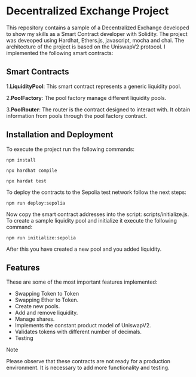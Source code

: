 # Decentralized Exchange Project
This repository contains a sample of a Decentralized Exchange developed to show my skills as a Smart Contract developer with Solidity. The project was deveoped using Hardhat, Ethers.js, javascript, mocha and chai. The architecture of the project is based on the UniswapV2 protocol. I implemented the following smart contracts: <br />

## Smart Contracts ##
1.**LiquidityPool**: This smart contract represents a generic liquidity pool. <br />

2.**PoolFactory**: The pool factory manage different liquidity pools. <br />

3.**PoolRouter**: The router is the contract designed to interact with. It obtain information from pools through the pool factory contract. <br />

## Installation and Deployment ##
To execute the project run the following commands:
```
npm install

npx hardhat compile

npx hardat test
```
To deploy the contracts to the Sepolia test network follow the next steps:

```
npm run deploy:sepolia
```
Now copy the smart contract addresses into the script: scripts/initialize.js. To create a sample liquidity pool and initialize it execute the following command:

```
npm run initialize:sepolia
```
After this you have created a new pool and you added liquidity.

## Features ##
These are some of the most important features implemented:
* Swapping Token to Token  
* Swapping Ether to Token.
* Create new pools.
* Add and remove liquidity.
* Manage shares.
* Implements the constant product model of UniswapV2.
* Validates tokens with different number of decimals.
* Testing


> [!NOTE]
> Please observe that these contracts are not ready for a production environment. It is necessary to add more functionality and testing.